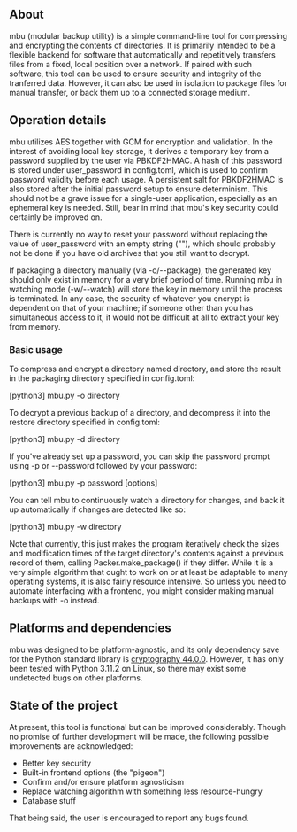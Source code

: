 ## About
mbu (modular backup utility) is a simple command-line tool for compressing and encrypting the contents of directories. It is primarily intended to be a flexible backend
for software that automatically and repetitively transfers files from a fixed, local position over a network. If paired with such software, this tool can be used to ensure security and integrity of the tranferred data. However, it can also be used in isolation to package files for manual transfer, or back them up to a connected storage medium.

## Operation details
mbu utilizes AES together with GCM for encryption and validation. In the interest of avoiding local key storage, it derives a temporary key from a password supplied by the user via PBKDF2HMAC. A hash of this password is stored under user_password in config.toml, which is used to confirm password validity before each usage. A persistent salt for PBKDF2HMAC is also stored after the initial password setup to ensure determinism. This should not be a grave issue for a single-user application, especially as an ephemeral key is needed. Still, bear in mind that mbu's key security could certainly be improved on.

There is currently no way to reset your password without replacing the value of user_password with an empty string (""), which should probably not be done if you have old archives that you still want to decrypt.

If packaging a directory manually (via -o/--package), the generated key should only exist in memory for a very brief period of time. Running mbu in watching mode (-w/--watch) will store the key in memory until the process is terminated. In any case, the security of whatever you encrypt is dependent on that of your machine; if someone other than you has simultaneous access to it, it would not be difficult at all to extract your key from memory.

### Basic usage
To compress and encrypt a directory named directory, and store the result in the packaging directory specified in config.toml:

[python3] mbu.py -o directory

To decrypt a previous backup of a directory, and decompress it into the restore directory specified in config.toml:

[python3] mbu.py -d directory

If you've already set up a password, you can skip the password prompt using -p or --password followed by your password:

[python3] mbu.py -p password [options]

You can tell mbu to continuously watch a directory for changes, and back it up automatically if changes are detected like so:

[python3] mbu.py -w directory

Note that currently, this just makes the program iteratively check the sizes and modification times of the target directory's contents against a previous record of them, calling Packer.make_package() if they differ. While it is a very simple algorithm that ought to work on or at least be adaptable to many operating systems, it is also fairly resource intensive. So unless you need to automate interfacing with a frontend, you might consider making manual backups with -o instead.

## Platforms and dependencies
mbu was designed to be platform-agnostic, and its only dependency save for the Python standard library is [cryptography 44.0.0](https://pypi.org/project/cryptography/). However, it has only been tested with Python 3.11.2 on Linux, so there may exist some undetected bugs on other platforms.

## State of the project
At present, this tool is functional but can be improved considerably. Though no promise of further development will be made, the following possible improvements are acknowledged:

* Better key security
* Built-in frontend options (the "pigeon")
* Confirm and/or ensure platform agnosticism
* Replace watching algorithm with something less resource-hungry
* Database stuff

That being said, the user is encouraged to report any bugs found.


